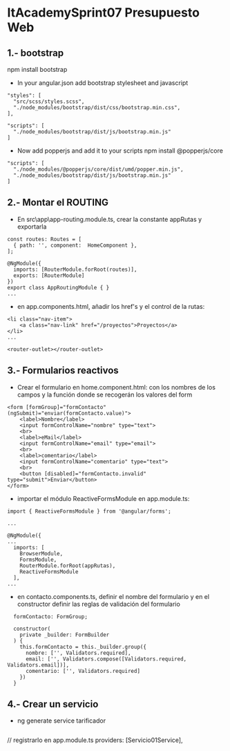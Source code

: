 # ItAcademySprint07 Presupuesto Web

## 1.- bootstrap
npm install bootstrap 
- In your angular.json add bootstrap stylesheet and javascript
```
"styles": [
  "src/scss/styles.scss",
  "./node_modules/bootstrap/dist/css/bootstrap.min.css",
],

"scripts": [
  "./node_modules/bootstrap/dist/js/bootstrap.min.js"
]
```
- Now add popperjs and add it to your scripts
npm install @popperjs/core 
```
"scripts": [
  "./node_modules/@popperjs/core/dist/umd/popper.min.js",
  "./node_modules/bootstrap/dist/js/bootstrap.min.js"
]
```
## 2.- Montar el ROUTING  
- En src\app\app-routing.module.ts, crear la constante appRutas y exportarla
```
const routes: Routes = [
  { path: '', component:  HomeComponent },
];

@NgModule({
  imports: [RouterModule.forRoot(routes)],
  exports: [RouterModule]
})
export class AppRoutingModule { }
...
```
- en app.components.html, añadir los href's y el control de la rutas:

```
<li class="nav-item">
    <a class="nav-link" href="/proyectos">Proyectos</a>
</li>
...

<router-outlet></router-outlet>
```
## 3.- Formularios reactivos
- Crear el formulario en home.component.html: con los nombres de los campos y la función donde se recogerán los valores del form 
```
<form [formGroup]="formContacto" (ngSubmit)="enviar(formContacto.value)">
    <label>Nombre</label>
    <input formControlName="nombre" type="text">
    <br>
    <label>eMail</label>
    <input formControlName="email" type="email">
    <br>
    <label>comentario</label>
    <input formControlName="comentario" type="text">
    <br>
    <button [disabled]="formContacto.invalid" type="submit">Enviar</button>
</form>
```
- importar el módulo ReactiveFormsModule en app.module.ts:
```
import { ReactiveFormsModule } from '@angular/forms';

...

@NgModule({
...
  imports: [
    BrowserModule,
    FormsModule,
    RouterModule.forRoot(appRutas),
    ReactiveFormsModule
  ],
...
```
- en contacto.components.ts, definir el nombre del formulario y en el constructor definir las reglas de validación del formulario
```
  formContacto: FormGroup;

  constructor(
    private _builder: FormBuilder
  ) {
    this.formContacto = this._builder.group({
      nombre: ['', Validators.required],
      email: ['', Validators.compose([Validators.required, Validators.email])],
      comentario: ['', Validators.required]
    })
  }
  ```

## 4.- Crear un servicio
- ng generate service tarificador

  ```
// registrarlo en app.module.ts
  providers: [Servicio01Service],
  
  ```